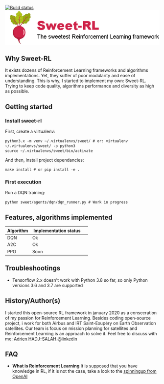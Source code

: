 
[![Build status](https://travis-ci.com/Hadjubuntu/sweet-rl.svg?branch=master)](https://travis-ci.com/Hadjubuntu/sweet-rl)<br />
![Sweet-RL](https://raw.githubusercontent.com/Hadjubuntu/sweet-rl/develop/misc/logo.png)

## Why Sweet-RL
 
It exists dozens of Reinforcement Learning frameworks and algorithms implementations.
Yet, they suffer of poor modularity and ease of understanding. This is why, I started to implement my own: Sweet-RL.
Trying to keep code quality, algorithms performance and diversity as high as possible.

## Getting started

### Install sweet-rl  

First, create a virtualenv:  
```
python3.x -m venv ~/.virtualenvs/sweet/ # or: virtualenv ~/.virtualenvs/sweet/ -p python3
source ~/.virtualenvs/sweet/bin/activate
```
And then, install project dependancies:  
```
make install # or pip install -e .
```

### First execution  

Run a DQN training:  
```
python sweet/agents/dqn/dqn_runner.py # Work in progress
```

## Features, algorithms implemented

| Algorithm     | Implementation status |               |
| ------------- | -------------         | ------------- |
| DQN           | Ok                    |               |
| A2C           | Ok                    |               |
| PPO           | Soon                  |               |


## Troubleshootings

* Tensorflow 2.x doesn't work with Python 3.8 so far, so only Python versions 3.6 and 3.7 are supported


## History/Author(s)

I started this open-source RL framework in january 2020 as a consecration of my passion for Reinforcement Learning.
Besides coding open-source project, i work for both Airbus and IRT Saint-Exupéry on Earth Observation satellites. Our team is focus on mission planning for satellites and Reinforcement Learning is an approach to solve it. Feel free to discuss with me: [Adrien HADJ-SALAH @linkedin](https://www.linkedin.com/in/adrien-hadj-salah-1b119462/)

## FAQ

* **What is Reinforcement Learning**
It is supposed that you have knowledge in RL, if it is not the case, take a look to the [spinningup from OpenAI](https://spinningup.openai.com/en/latest/)